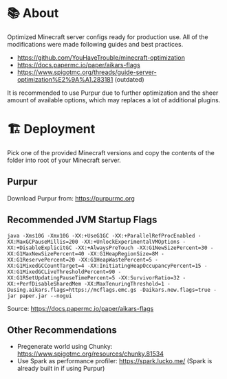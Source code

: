 # 📚 About
Optimized Minecraft server configs ready for production use. All of the modifications were made following guides and best practices.

- https://github.com/YouHaveTrouble/minecraft-optimization
- https://docs.papermc.io/paper/aikars-flags
- https://www.spigotmc.org/threads/guide-server-optimization%E2%9A%A1.283181 (outdated)

It is recommended to use Purpur due to further optimization and the sheer amount of available options, which may replaces a lot of additional plugins.

# 🏗️ Deployment

Pick one of the provided Minecraft versions and copy the contents of the folder into root of your Minecraft server. 

## Purpur
Download Purpur from: https://purpurmc.org

## Recommended JVM Startup Flags
```
java -Xms10G -Xmx10G -XX:+UseG1GC -XX:+ParallelRefProcEnabled -XX:MaxGCPauseMillis=200 -XX:+UnlockExperimentalVMOptions -XX:+DisableExplicitGC -XX:+AlwaysPreTouch -XX:G1NewSizePercent=30 -XX:G1MaxNewSizePercent=40 -XX:G1HeapRegionSize=8M -XX:G1ReservePercent=20 -XX:G1HeapWastePercent=5 -XX:G1MixedGCCountTarget=4 -XX:InitiatingHeapOccupancyPercent=15 -XX:G1MixedGCLiveThresholdPercent=90 -XX:G1RSetUpdatingPauseTimePercent=5 -XX:SurvivorRatio=32 -XX:+PerfDisableSharedMem -XX:MaxTenuringThreshold=1 -Dusing.aikars.flags=https://mcflags.emc.gs -Daikars.new.flags=true -jar paper.jar --nogui
```
Source: https://docs.papermc.io/paper/aikars-flags

## Other Recommendations
- Pregenerate world using Chunky: https://www.spigotmc.org/resources/chunky.81534
- Use Spark as performance profiler: https://spark.lucko.me/ (Spark is already built in if using Purpur)